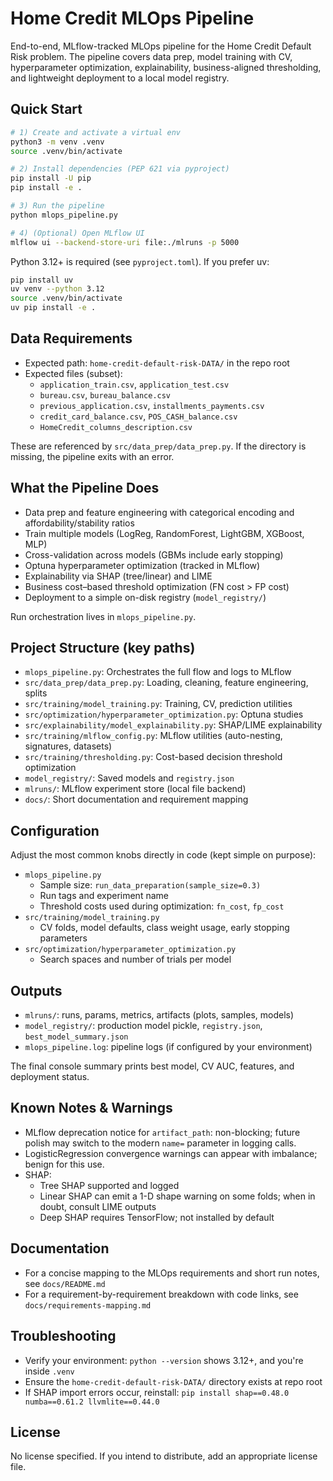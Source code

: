 # Home Credit MLOps Pipeline

End-to-end, MLflow-tracked MLOps pipeline for the Home Credit Default Risk problem. The pipeline covers data prep, model training with CV, hyperparameter optimization, explainability, business-aligned thresholding, and lightweight deployment to a local model registry.

## Quick Start

```zsh
# 1) Create and activate a virtual env
python3 -m venv .venv
source .venv/bin/activate

# 2) Install dependencies (PEP 621 via pyproject)
pip install -U pip
pip install -e .

# 3) Run the pipeline
python mlops_pipeline.py

# 4) (Optional) Open MLflow UI
mlflow ui --backend-store-uri file:./mlruns -p 5000
```

Python 3.12+ is required (see `pyproject.toml`). If you prefer uv:

```zsh
pip install uv
uv venv --python 3.12
source .venv/bin/activate
uv pip install -e .
```

## Data Requirements

- Expected path: `home-credit-default-risk-DATA/` in the repo root
- Expected files (subset):
	- `application_train.csv`, `application_test.csv`
	- `bureau.csv`, `bureau_balance.csv`
	- `previous_application.csv`, `installments_payments.csv`
	- `credit_card_balance.csv`, `POS_CASH_balance.csv`
	- `HomeCredit_columns_description.csv`

These are referenced by `src/data_prep/data_prep.py`. If the directory is missing, the pipeline exits with an error.

## What the Pipeline Does

- Data prep and feature engineering with categorical encoding and affordability/stability ratios
- Train multiple models (LogReg, RandomForest, LightGBM, XGBoost, MLP)
- Cross-validation across models (GBMs include early stopping)
- Optuna hyperparameter optimization (tracked in MLflow)
- Explainability via SHAP (tree/linear) and LIME
- Business cost–based threshold optimization (FN cost > FP cost)
- Deployment to a simple on-disk registry (`model_registry/`)

Run orchestration lives in `mlops_pipeline.py`.

## Project Structure (key paths)

- `mlops_pipeline.py`: Orchestrates the full flow and logs to MLflow
- `src/data_prep/data_prep.py`: Loading, cleaning, feature engineering, splits
- `src/training/model_training.py`: Training, CV, prediction utilities
- `src/optimization/hyperparameter_optimization.py`: Optuna studies
- `src/explainability/model_explainability.py`: SHAP/LIME explainability
- `src/training/mlflow_config.py`: MLflow utilities (auto-nesting, signatures, datasets)
- `src/training/thresholding.py`: Cost-based decision threshold optimization
- `model_registry/`: Saved models and `registry.json`
- `mlruns/`: MLflow experiment store (local file backend)
- `docs/`: Short documentation and requirement mapping

## Configuration

Adjust the most common knobs directly in code (kept simple on purpose):

- `mlops_pipeline.py`
	- Sample size: `run_data_preparation(sample_size=0.3)`
	- Run tags and experiment name
	- Threshold costs used during optimization: `fn_cost`, `fp_cost`
- `src/training/model_training.py`
	- CV folds, model defaults, class weight usage, early stopping parameters
- `src/optimization/hyperparameter_optimization.py`
	- Search spaces and number of trials per model

## Outputs

- `mlruns/`: runs, params, metrics, artifacts (plots, samples, models)
- `model_registry/`: production model pickle, `registry.json`, `best_model_summary.json`
- `mlops_pipeline.log`: pipeline logs (if configured by your environment)

The final console summary prints best model, CV AUC, features, and deployment status.

## Known Notes & Warnings

- MLflow deprecation notice for `artifact_path`: non-blocking; future polish may switch to the modern `name=` parameter in logging calls.
- LogisticRegression convergence warnings can appear with imbalance; benign for this use.
- SHAP:
	- Tree SHAP supported and logged
	- Linear SHAP can emit a 1-D shape warning on some folds; when in doubt, consult LIME outputs
	- Deep SHAP requires TensorFlow; not installed by default

## Documentation

- For a concise mapping to the MLOps requirements and short run notes, see `docs/README.md`
- For a requirement-by-requirement breakdown with code links, see `docs/requirements-mapping.md`

## Troubleshooting

- Verify your environment: `python --version` shows 3.12+, and you're inside `.venv`
- Ensure the `home-credit-default-risk-DATA/` directory exists at repo root
- If SHAP import errors occur, reinstall: `pip install shap==0.48.0 numba==0.61.2 llvmlite==0.44.0`

## License

No license specified. If you intend to distribute, add an appropriate license file.
